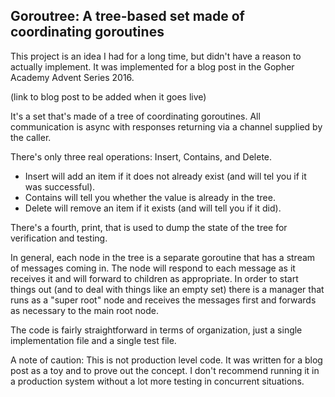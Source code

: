 ## Goroutree: A tree-based set made of coordinating goroutines

This project is an idea I had for a long time, but didn't have a reason to actually implement. It
was implemented for a blog post in the Gopher Academy Advent Series 2016.

(link to blog post to be added when it goes live)

It's a set that's made of a tree of coordinating goroutines. All communication is async with
responses returning via a channel supplied by the caller.

There's only three real operations: Insert, Contains, and Delete. 

* Insert will add an item if it does not already exist (and will tel you if it was successful).
* Contains will tell you whether the value is already in the tree.
* Delete will remove an item if it exists (and will tell you if it did).

There's a fourth, print, that is used to dump the state of the tree for verification and testing.

In general, each node in the tree is a separate goroutine that has a stream of messages coming in.
The node will respond to each message as it receives it and will forward to children as appropriate.
In order to start things out (and to deal with things like an empty set) there is a manager that
runs as a "super root" node and receives the messages first and forwards as necessary to the main
root node.

The code is fairly straightforward in terms of organization, just a single implementation file and a
single test file.

A note of caution: This is not production level code. It was written for a blog post as a toy and to
prove out the concept. I don't recommend running it in a production system without a lot more
testing in concurrent situations.

